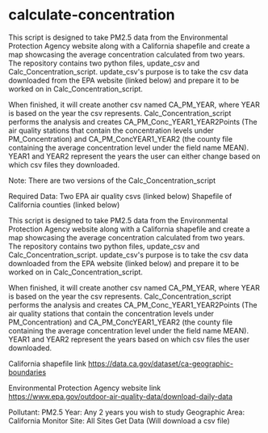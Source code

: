 # calculate-concentration

This script is designed to take PM2.5 data from the Environmental Protection Agency website along with a California shapefile and create a map showcasing the average concentration calculated from two years.   
The repository contains two python files, update_csv and Calc_Concentration_script.  update_csv's purpose is to take the csv data downloaded from the EPA website (linked below) and 
prepare it to be worked on in Calc_Concentration_script.  

When finished, it will create another csv named CA_PM_YEAR, where YEAR is based on the year the csv represents.
Calc_Concentration_script performs the analysis and creates CA_PM_Conc_YEAR1_YEAR2Points (The air quality stations that contain the concentration levels under PM_Concentration) 
and CA_PM_ConcYEAR1_YEAR2 (the county file containing the average concentration level under the field name MEAN).  YEAR1 and YEAR2 represent the years the user can either change based on which csv files they downloaded.

Note: There are two versions of the Calc_Concentration_script

Required Data:
Two EPA air quality csvs (linked below)
Shapefile of California counties (linked below)

This script is designed to take PM2.5 data from the Environmental Protection Agency website along with a California shapefile and create a map showcasing the average concentration calculated from two years.   
The repository contains two python files, update_csv and Calc_Concentration_script.  update_csv's purpose is to take the csv data downloaded from the EPA website (linked below) and 
prepare it to be worked on in Calc_Concentration_script.  

When finished, it will create another csv named CA_PM_YEAR, where YEAR is based on the year the csv represents.
Calc_Concentration_script performs the analysis and creates CA_PM_Conc_YEAR1_YEAR2Points (The air quality stations that contain the concentration levels under PM_Concentration) 
and CA_PM_ConcYEAR1_YEAR2 (the county file containing the average concentration level under the field name MEAN).  YEAR1 and YEAR2 represent the years based on which csv files the user downloaded.

California shapefile link
https://data.ca.gov/dataset/ca-geographic-boundaries

Environmental Protection Agency website link 
https://www.epa.gov/outdoor-air-quality-data/download-daily-data

Pollutant: PM2.5
Year: Any 2 years you wish to study
Geographic Area: California
Monitor Site: All Sites
Get Data (Will download a csv file)
